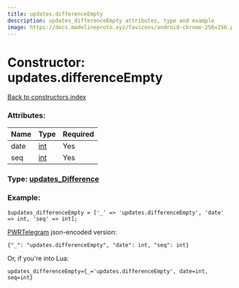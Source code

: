 ```yaml
---
title: updates.differenceEmpty
description: updates_differenceEmpty attributes, type and example
image: https://docs.madelineproto.xyz/favicons/android-chrome-256x256.png
---
```

# Constructor: updates.differenceEmpty  
[Back to constructors index](index.md)



### Attributes:

| Name     |    Type       | Required |
|----------|---------------|----------|
|date|[int](../types/int.md) | Yes|
|seq|[int](../types/int.md) | Yes|



### Type: [updates\_Difference](../types/updates_Difference.md)


### Example:

```
$updates_differenceEmpty = ['_' => 'updates.differenceEmpty', 'date' => int, 'seq' => int];
```  

[PWRTelegram](https://pwrtelegram.xyz) json-encoded version:

```
{"_": "updates.differenceEmpty", "date": int, "seq": int}
```


Or, if you're into Lua:  


```
updates_differenceEmpty={_='updates.differenceEmpty', date=int, seq=int}

```


